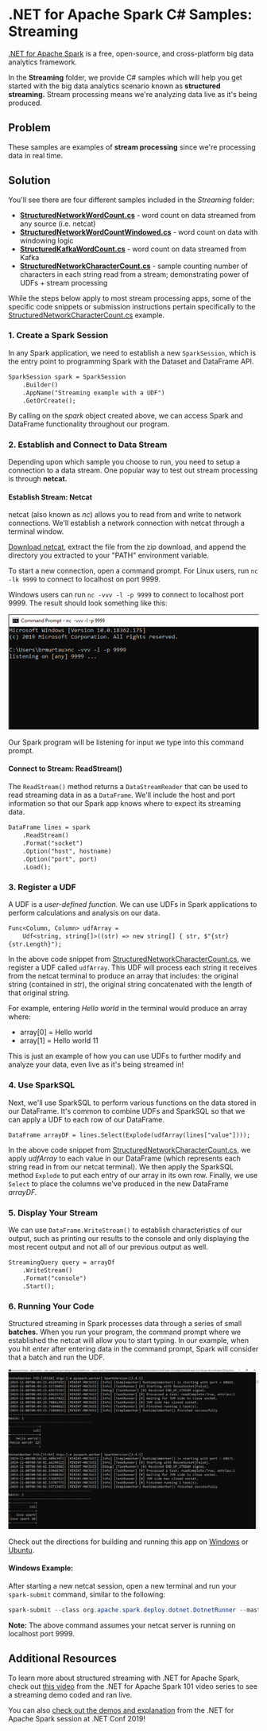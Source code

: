 # .NET for Apache Spark C# Samples: Streaming

[.NET for Apache Spark](https://dot.net/spark) is a free, open-source, and cross-platform big data analytics framework.

In the **Streaming** folder, we provide C# samples which will help you get started with the big data analytics scenario known as
**structured streaming.** Stream processing means we're analyzing data live as it's being produced.

## Problem

These samples are examples of **stream processing** since we're processing data in real time.

## Solution

You'll see there are four different samples included in the *Streaming* folder:
* **[StructuredNetworkWordCount.cs](StructuredNetworkWordCount.cs)** - word count on data streamed from any source (i.e. netcat)
* **[StructuredNetworkWordCountWindowed.cs](StructuredNetworkWordCountWindowed.cs)** - word count on data with windowing logic
* **[StructuredKafkaWordCount.cs](StructuredKafkaWordCount.cs)** - word count on data streamed from Kafka
* **[StructuredNetworkCharacterCount.cs](StructuredNetworkCharacterCount.cs)** - sample counting number of characters in each string read from a stream; demonstrating power of UDFs + stream processing

While the steps below apply to most stream processing apps, some of the specific code snippets or submission instructions pertain specifically to the [StructuredNetworkCharacterCount.cs](StructuredNetworkCharacterCount.cs) example.

### 1. Create a Spark Session

In any Spark application, we need to establish a new `SparkSession`, which is the entry point to programming Spark with the Dataset and DataFrame API.

```CSharp
SparkSession spark = SparkSession
    .Builder()
    .AppName("Streaming example with a UDF")
    .GetOrCreate();
```

By calling on the *spark* object created above, we can access Spark and DataFrame functionality throughout our program.

### 2. Establish and Connect to Data Stream

Depending upon which sample you choose to run, you need to setup a connection to a data stream. One popular way to test out stream processing is through **netcat.**

#### Establish Stream: Netcat

netcat (also known as *nc*) allows you to read from and write to network connections. We'll establish a network
connection with netcat through a terminal window.

[Download netcat](https://sourceforge.net/projects/nc110/files/), extract the file from the zip download, and append the 
directory you extracted to your "PATH" environment variable.

To start a new connection, open a command prompt. For Linux users, run ```nc -lk 9999``` to connect to localhost on port 9999.

Windows users can run ```nc -vvv -l -p 9999``` to connect to localhost port 9999. The result should look something like this:

![NetcatConnect](https://github.com/bamurtaugh/spark/blob/StreamingLog/examples/Microsoft.Spark.CSharp.Examples/Sql/Streaming/netconnect.PNG)

Our Spark program will be listening for input we type into this command prompt.

#### Connect to Stream: ReadStream()

The `ReadStream()` method returns a `DataStreamReader` that can be used to read streaming data in as a `DataFrame`. We'll include the host and port information so that our Spark app knows where to expect its streaming data.

```CSharp
DataFrame lines = spark
    .ReadStream()
    .Format("socket")
    .Option("host", hostname)
    .Option("port", port)
    .Load();
```

### 3. Register a UDF

A UDF is a *user-defined function.* We can use UDFs in Spark applications to perform calculations and analysis on our data.

```CSharp
Func<Column, Column> udfArray =
    Udf<string, string[]>((str) => new string[] { str, $"{str} {str.Length}");
```

In the above code snippet from [StructuredNetworkCharacterCount.cs](StructuredNetworkCharacterCount.cs), we register a UDF called `udfArray`. This UDF will process each string it receives from the netcat terminal to produce an array that includes: the original string (contained in *str*), the original string concatenated with the length of that original string. 

For example, entering *Hello world* in the terminal would produce an array where:
* array[0] = Hello world
* array[1] = Hello world 11
    
This is just an example of how you can use UDFs to further modify and analyze your data, even live as it's being streamed in!

### 4. Use SparkSQL

Next, we'll use SparkSQL to perform various functions on the data stored in our DataFrame. It's common to combine UDFs and SparkSQL so that we can apply a UDF to each row of our DataFrame.

```CSharp
DataFrame arrayDF = lines.Select(Explode(udfArray(lines["value"])));
```

In the above code snippet from [StructuredNetworkCharacterCount.cs](StructuredNetworkCharacterCount.cs), we apply *udfArray* to each value in our DataFrame (which represents each string read in from our netcat terminal). We then apply the SparkSQL method `Explode` to put each entry of our array in its own row. Finally, we use `Select` to place the columns we've produced in the new DataFrame *arrayDF.*

### 5. Display Your Stream

We can use `DataFrame.WriteStream()` to establish characteristics of our output, such as printing our results to the console and only displaying the most recent output and not all of our previous output as well. 

```CSharp
StreamingQuery query = arrayDf
    .WriteStream()
    .Format("console")
    .Start();
```

### 6. Running Your Code

Structured streaming in Spark processes data through a series of small **batches.** 
When you run your program, the command prompt where we established the netcat will allow you to start typing.
In our example, when you hit *enter* after entering data in the command prompt, Spark will consider that a batch and run the UDF. 

![StreamingOutput](https://github.com/bamurtaugh/spark/blob/StreamingLog/examples/Microsoft.Spark.CSharp.Examples/Sql/Streaming/stream2.png)

Check out the directions for building and running this app on [Windows](../../../../../../docs/building/windows-instructions.md) or [Ubuntu](../../../../../../docs/building/ubuntu-instructions.md).

#### Windows Example:

After starting a new netcat session, open a new terminal and run your `spark-submit` command, similar to the following:

```powershell
spark-submit --class org.apache.spark.deploy.dotnet.DotnetRunner --master local C:\GitHub\spark\src\scala\microsoft-spark-2.4.x\target\microsoft-spark-2.4.x-0.6.0.jar Microsoft.Spark.CSharp.Examples.exe Sql.Streaming.StructuredNetworkCharacterCount localhost 9999
```

**Note:** The above command assumes your netcat server is running on localhost port 9999.

## Additional Resources

To learn more about structured streaming with .NET for Apache Spark, check out [this video](https://channel9.msdn.com/Series/NET-for-Apache-Spark-101/Structured-Streaming-with-NET-for-Apache-Spark) from the .NET for Apache Spark 101 video series to see a streaming demo coded and ran live.

You can also [check out the demos and explanation](https://youtu.be/ZWsYMQ0Sw1o) from the .NET for Apache Spark session at .NET Conf 2019!
